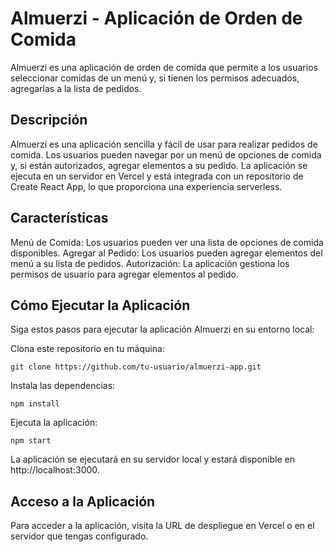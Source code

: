 # Almuerzi - Aplicación de Orden de Comida
Almuerzi es una aplicación de orden de comida que permite a los usuarios seleccionar comidas de un menú y, si tienen los permisos adecuados, agregarlas a la lista de pedidos.

## Descripción
Almuerzi es una aplicación sencilla y fácil de usar para realizar pedidos de comida. Los usuarios pueden navegar por un menú de opciones de comida y, si están autorizados, agregar elementos a su pedido. La aplicación se ejecuta en un servidor en Vercel y está integrada con un repositorio de Create React App, lo que proporciona una experiencia serverless.

## Características
Menú de Comida: Los usuarios pueden ver una lista de opciones de comida disponibles.
Agregar al Pedido: Los usuarios pueden agregar elementos del menú a su lista de pedidos.
Autorización: La aplicación gestiona los permisos de usuario para agregar elementos al pedido.

## Cómo Ejecutar la Aplicación
Siga estos pasos para ejecutar la aplicación Almuerzi en su entorno local:

Clona este repositorio en tu máquina:
```
git clone https://github.com/tu-usuario/almuerzi-app.git
```
Instala las dependencias:
```
npm install
```
Ejecuta la aplicación:
```
npm start
```
La aplicación se ejecutará en su servidor local y estará disponible en http://localhost:3000.

## Acceso a la Aplicación
Para acceder a la aplicación, visita la URL de despliegue en Vercel o en el servidor que tengas configurado.
